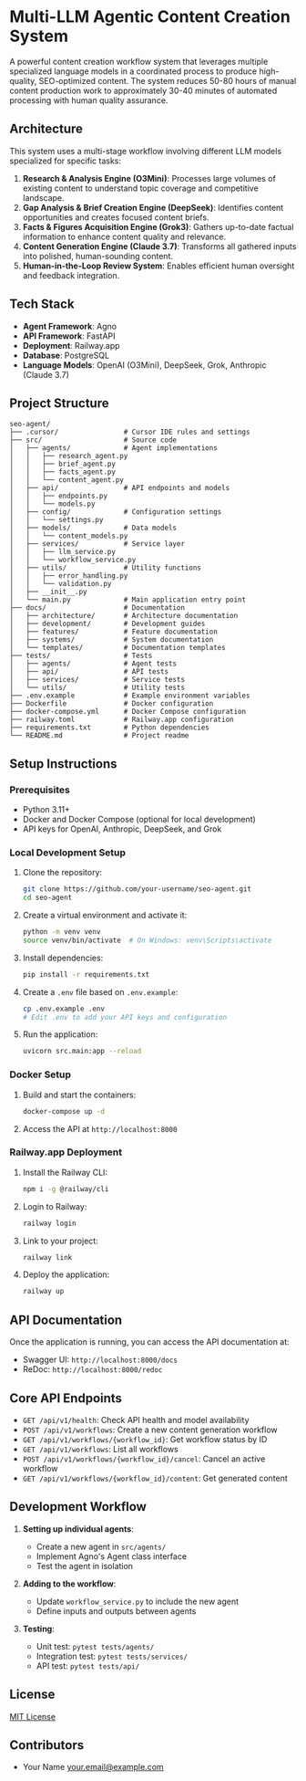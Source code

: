 # Multi-LLM Agentic Content Creation System

A powerful content creation workflow system that leverages multiple specialized language models in a coordinated process to produce high-quality, SEO-optimized content. The system reduces 50-80 hours of manual content production work to approximately 30-40 minutes of automated processing with human quality assurance.

## Architecture

This system uses a multi-stage workflow involving different LLM models specialized for specific tasks:

1. **Research & Analysis Engine (O3Mini)**: Processes large volumes of existing content to understand topic coverage and competitive landscape.
2. **Gap Analysis & Brief Creation Engine (DeepSeek)**: Identifies content opportunities and creates focused content briefs.
3. **Facts & Figures Acquisition Engine (Grok3)**: Gathers up-to-date factual information to enhance content quality and relevance.
4. **Content Generation Engine (Claude 3.7)**: Transforms all gathered inputs into polished, human-sounding content.
5. **Human-in-the-Loop Review System**: Enables efficient human oversight and feedback integration.

## Tech Stack

- **Agent Framework**: Agno
- **API Framework**: FastAPI
- **Deployment**: Railway.app
- **Database**: PostgreSQL
- **Language Models**: OpenAI (O3Mini), DeepSeek, Grok, Anthropic (Claude 3.7)

## Project Structure

```
seo-agent/
├── .cursor/                # Cursor IDE rules and settings
├── src/                    # Source code
│   ├── agents/             # Agent implementations
│   │   ├── research_agent.py
│   │   ├── brief_agent.py
│   │   ├── facts_agent.py
│   │   └── content_agent.py
│   ├── api/                # API endpoints and models
│   │   ├── endpoints.py
│   │   └── models.py
│   ├── config/             # Configuration settings
│   │   └── settings.py
│   ├── models/             # Data models
│   │   └── content_models.py
│   ├── services/           # Service layer
│   │   ├── llm_service.py
│   │   └── workflow_service.py
│   ├── utils/              # Utility functions
│   │   ├── error_handling.py
│   │   └── validation.py
│   ├── __init__.py
│   └── main.py             # Main application entry point
├── docs/                   # Documentation
│   ├── architecture/       # Architecture documentation
│   ├── development/        # Development guides
│   ├── features/           # Feature documentation
│   ├── systems/            # System documentation
│   └── templates/          # Documentation templates
├── tests/                  # Tests
│   ├── agents/             # Agent tests
│   ├── api/                # API tests
│   ├── services/           # Service tests
│   └── utils/              # Utility tests
├── .env.example            # Example environment variables
├── Dockerfile              # Docker configuration
├── docker-compose.yml      # Docker Compose configuration
├── railway.toml            # Railway.app configuration
├── requirements.txt        # Python dependencies
└── README.md               # Project readme
```

## Setup Instructions

### Prerequisites

- Python 3.11+
- Docker and Docker Compose (optional for local development)
- API keys for OpenAI, Anthropic, DeepSeek, and Grok

### Local Development Setup

1. Clone the repository:
   ```bash
   git clone https://github.com/your-username/seo-agent.git
   cd seo-agent
   ```

2. Create a virtual environment and activate it:
   ```bash
   python -m venv venv
   source venv/bin/activate  # On Windows: venv\Scripts\activate
   ```

3. Install dependencies:
   ```bash
   pip install -r requirements.txt
   ```

4. Create a `.env` file based on `.env.example`:
   ```bash
   cp .env.example .env
   # Edit .env to add your API keys and configuration
   ```

5. Run the application:
   ```bash
   uvicorn src.main:app --reload
   ```

### Docker Setup

1. Build and start the containers:
   ```bash
   docker-compose up -d
   ```

2. Access the API at `http://localhost:8000`

### Railway.app Deployment

1. Install the Railway CLI:
   ```bash
   npm i -g @railway/cli
   ```

2. Login to Railway:
   ```bash
   railway login
   ```

3. Link to your project:
   ```bash
   railway link
   ```

4. Deploy the application:
   ```bash
   railway up
   ```

## API Documentation

Once the application is running, you can access the API documentation at:

- Swagger UI: `http://localhost:8000/docs`
- ReDoc: `http://localhost:8000/redoc`

## Core API Endpoints

- `GET /api/v1/health`: Check API health and model availability
- `POST /api/v1/workflows`: Create a new content generation workflow
- `GET /api/v1/workflows/{workflow_id}`: Get workflow status by ID
- `GET /api/v1/workflows`: List all workflows
- `POST /api/v1/workflows/{workflow_id}/cancel`: Cancel an active workflow
- `GET /api/v1/workflows/{workflow_id}/content`: Get generated content

## Development Workflow

1. **Setting up individual agents**:
   - Create a new agent in `src/agents/`
   - Implement Agno's Agent class interface
   - Test the agent in isolation

2. **Adding to the workflow**:
   - Update `workflow_service.py` to include the new agent
   - Define inputs and outputs between agents

3. **Testing**:
   - Unit test: `pytest tests/agents/`
   - Integration test: `pytest tests/services/`
   - API test: `pytest tests/api/`

## License

[MIT License](LICENSE)

## Contributors

- Your Name <your.email@example.com>

